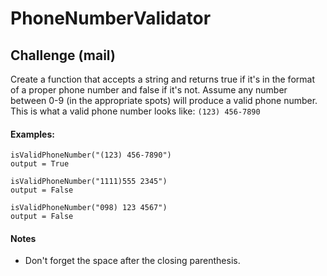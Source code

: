# PhoneNumberValidator
## Challenge (mail)
Create a function that accepts a string and returns true if it's in the format of a proper phone number and false if it's not. Assume any number between 0-9 (in the appropriate spots) will produce a valid phone number.
This is what a valid phone number looks like:
`(123) 456-7890`
#### Examples:
```
isValidPhoneNumber("(123) 456-7890")
output = True

isValidPhoneNumber("1111)555 2345")
output = False

isValidPhoneNumber("098) 123 4567")
output = False
```
#### Notes
- Don't forget the space after the closing parenthesis.